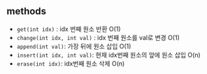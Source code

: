 ## methods
* ``get(int idx)`` : idx 번째 원소 반환 O(1)
* ``change(int idx, int val)`` : idx 번째 원소를 val로 변경 O(1)
* ``append(int val)``: 가장 뒤에 원소 삽입 O(1)
* ``insert(int idx, int val)``: 현재 idx번째 원소의 앞에 원소 삽입 O(n)
* ``erase(int idx)``: idx번째 원소 삭제 O(n)
